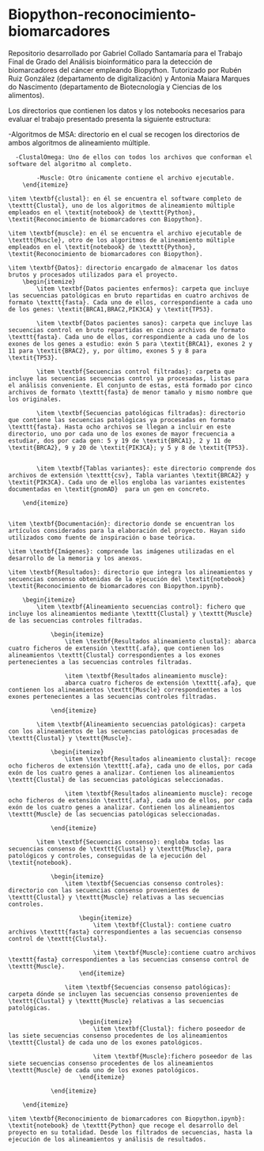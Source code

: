# Biopython-reconocimiento-biomarcadores

Repositorio desarrollado por Gabriel Collado Santamaría para el Trabajo Final de Grado del Análisis bioinformático para la detección de biomarcadores del cáncer empleando Biopython. 
Tutorizado por Rubén Ruiz González (departamento de digitalización) y Antonia Maiara Marques do Nascimento (departamento de Biotecnología y Ciencias de los alimentos).

Los directorios que contienen los datos y los notebooks necesarios para evaluar el trabajo presentado presenta la siguiente estructura:

  -Algoritmos de MSA: directorio en el cual se recogen los directorios de ambos algoritmos de alineamiento múltiple. 
  
      -ClustalOmega: Uno de ellos con todos los archivos que conforman el software del algoritmo al completo.
      
            -Muscle: Otro únicamente contiene el archivo ejecutable.
        \end{itemize}
    
    \item \textbf{clustal}: en él se encuentra el software completo de \texttt{Clustal}, uno de los algoritmos de alineamiento múltiple empleados en el \textit{notebook} de \texttt{Python}, \textit{Reconocimiento de biomarcadores con Biopython}.
    
    \item \textbf{muscle}: en él se encuentra el archivo ejecutable de \texttt{Muscle}, otro de los algoritmos de alineamiento múltiple empleados en el \textit{notebook} de \texttt{Python}, \textit{Reconocimiento de biomarcadores con Biopython}.
    
    \item \textbf{Datos}: directorio encargado de almacenar los datos brutos y procesados utilizados para el proyecto.
        \begin{itemize}
            \item \textbf{Datos pacientes enfermos}: carpeta que incluye las secuencias patológicas en bruto repartidas en cuatro archivos de formato \texttt{fasta}. Cada uno de ellos, correspondiente a cada uno de los genes: \textit{BRCA1,BRAC2,PIK3CA} y \textit{TP53}.
            
            \item \textbf{Datos pacientes sanos}: carpeta que incluye las secuencias control en bruto repartidas en cinco archivos de formato \texttt{fasta}. Cada uno de ellos, correspondiente a cada uno de los exones de los genes a estudio: exón 5 para \textit{BRCA1}, exones 2 y 11 para \textit{BRAC2}, y, por último, exones 5 y 8 para \textit{TP53}.
            
            \item \textbf{Secuencias control filtradas}: carpeta que incluye las secuencias secuencias control ya procesadas, listas para el análisis conveniente. El conjunto de estas, está formado por cinco archivos de formato \texttt{fasta} de menor tamaño y mismo nombre que los originales.
            
            \item \textbf{Secuencias patológicas filtradas}: directorio que contiene las secuencias patológicas ya procesadas en formato \texttt{fasta}. Hasta ocho archivos se llegan a incluir en este directorio, uno por cada uno de los exones de mayor frecuencia a estudiar, dos por cada gen: 5 y 19 de \textit{BRCA1}, 2 y 11 de \textit{BRCA2}, 9 y 20 de \textit{PIK3CA}; y 5 y 8 de \textit{TP53}.

            
            \item \textbf{Tablas variantes}: este directorio comprende dos archivos de extensión \texttt{csv}, Tabla variantes \textit{BRCA2} y \textit{PIK3CA}. Cada uno de ellos engloba las variantes existentes documentadas en \textit{gnomAD}  para un gen en concreto.
            
        \end{itemize}
    
    
    \item \textbf{Documentación}: directorio donde se encuentran los artículos considerados para la elaboración del proyecto. Hayan sido utilizados como fuente de inspiración o base teórica.
    
    \item \textbf{Imágenes}: comprende las imágenes utilizadas en el desarrollo de la memoria y los anexos.
    
    \item \textbf{Resultados}: directorio que integra los alineamientos y secuencias consenso obtenidas de la ejecución del \textit{notebook} \textit{Reconocimiento de biomarcadores con Biopython.ipynb}.
    
        \begin{itemize}
            \item \textbf{Alineamiento secuencias control}: fichero que incluye los alineamientos mediante \texttt{Clustal} y \texttt{Muscle} de las secuencias controles filtradas.
            
                \begin{itemize}
                    \item \textbf{Resultados alineamiento clustal}: abarca cuatro ficheros de extensión \texttt{.afa}, que contienen los alineamientos \texttt{Clustal} correspondientes a los exones pertenecientes a las secuencias controles filtradas.
                    
                    \item \textbf{Resultados alineamiento muscle}:
                    abarca cuatro ficheros de extensión \texttt{.afa}, que contienen los alineamientos \texttt{Muscle} correspondientes a los exones pertenecientes a las secuencias controles filtradas.
                    
                \end{itemize}
                
            \item \textbf{Alineamiento secuencias patológicas}: carpeta con los alineamientos de las secuencias patológicas procesadas de \texttt{Clustal} y \texttt{Muscle}.
            
                \begin{itemize}
                    \item \textbf{Resultados alineamiento clustal}: recoge ocho ficheros de extensión \texttt{.afa}, cada uno de ellos, por cada exón de los cuatro genes a analizar. Contienen los alineamientos \texttt{Clustal} de las secuencias patológicas seleccionadas.
                    
                    \item \textbf{Resultados alineamiento muscle}: recoge ocho ficheros de extensión \texttt{.afa}, cada uno de ellos, por cada exón de los cuatro genes a analizar. Contienen los alineamientos \texttt{Muscle} de las secuencias patológicas seleccionadas.
                    
                \end{itemize}
                
            \item \textbf{Secuencias consenso}: engloba todas las secuencias consenso de \texttt{Clustal} y \texttt{Muscle}, para patológicos y controles, conseguidas de la ejecución del \textit{notebook}.
            
                \begin{itemize}
                    \item \textbf{Secuencias consenso controles}: directorio con las secuencias consenso provenientes de \texttt{Clustal} y \texttt{Muscle} relativas a las secuencias controles.
                    
                        \begin{itemize}
                            \item \textbf{Clustal}: contiene cuatro archivos \texttt{fasta} correspondientes a las secuencias consenso control de \texttt{Clustal}.
                            
                            \item \textbf{Muscle}:contiene cuatro archivos \texttt{fasta} correspondientes a las secuencias consenso control de \texttt{Muscle}.
                        \end{itemize}
                        
                    \item \textbf{Secuencias consenso patológicas}: carpeta dónde se incluyen las secuencias consenso provenientes de \texttt{Clustal} y \texttt{Muscle} relativas a las secuencias patológicas.
                    
                        \begin{itemize}
                            \item \textbf{Clustal}: fichero poseedor de las siete secuencias consenso procedentes de los alineamientos \texttt{Clustal} de cada uno de los exones patológicos.
                            
                            \item \textbf{Muscle}:fichero poseedor de las siete secuencias consenso procedentes de los alineamientos \texttt{Muscle} de cada uno de los exones patológicos.
                        \end{itemize}
                        
                \end{itemize}
                
        \end{itemize}
    
    \item \textbf{Reconocimiento de biomarcadores con Biopython.ipynb}: \textit{notebook} de \texttt{Python} que recoge el desarrollo del proyecto en su totalidad. Desde los filtrados de secuencias, hasta la ejecución de los alineamientos y análisis de resultados.
